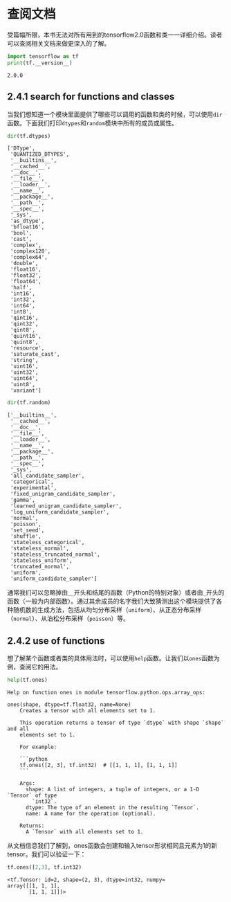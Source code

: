
# 查阅文档

受篇幅所限，本书无法对所有用到的tensorflow2.0函数和类一一详细介绍。读者可以查阅相关文档来做更深入的了解。


```python
import tensorflow as tf
print(tf.__version__)
```

    2.0.0
    

## 2.4.1 search for functions and classes

当我们想知道一个模块里面提供了哪些可以调用的函数和类的时候，可以使用`dir`函数。下面我们打印`dtypes`和`random`模块中所有的成员或属性。


```python
dir(tf.dtypes)
```




    ['DType',
     'QUANTIZED_DTYPES',
     '__builtins__',
     '__cached__',
     '__doc__',
     '__file__',
     '__loader__',
     '__name__',
     '__package__',
     '__path__',
     '__spec__',
     '_sys',
     'as_dtype',
     'bfloat16',
     'bool',
     'cast',
     'complex',
     'complex128',
     'complex64',
     'double',
     'float16',
     'float32',
     'float64',
     'half',
     'int16',
     'int32',
     'int64',
     'int8',
     'qint16',
     'qint32',
     'qint8',
     'quint16',
     'quint8',
     'resource',
     'saturate_cast',
     'string',
     'uint16',
     'uint32',
     'uint64',
     'uint8',
     'variant']




```python
dir(tf.random)
```




    ['__builtins__',
     '__cached__',
     '__doc__',
     '__file__',
     '__loader__',
     '__name__',
     '__package__',
     '__path__',
     '__spec__',
     '_sys',
     'all_candidate_sampler',
     'categorical',
     'experimental',
     'fixed_unigram_candidate_sampler',
     'gamma',
     'learned_unigram_candidate_sampler',
     'log_uniform_candidate_sampler',
     'normal',
     'poisson',
     'set_seed',
     'shuffle',
     'stateless_categorical',
     'stateless_normal',
     'stateless_truncated_normal',
     'stateless_uniform',
     'truncated_normal',
     'uniform',
     'uniform_candidate_sampler']



通常我们可以忽略掉由`__`开头和结尾的函数（Python的特别对象）或者由`_`开头的函数（一般为内部函数）。通过其余成员的名字我们大致猜测出这个模块提供了各种随机数的生成方法，包括从均匀分布采样（`uniform`）、从正态分布采样（`normal`）、从泊松分布采样（`poisson`）等。

## 2.4.2 use of functions

想了解某个函数或者类的具体用法时，可以使用`help`函数。让我们以`ones`函数为例，查阅它的用法。


```python
help(tf.ones)
```

    Help on function ones in module tensorflow.python.ops.array_ops:
    
    ones(shape, dtype=tf.float32, name=None)
        Creates a tensor with all elements set to 1.
        
        This operation returns a tensor of type `dtype` with shape `shape` and all
        elements set to 1.
        
        For example:
        
        ```python
        tf.ones([2, 3], tf.int32)  # [[1, 1, 1], [1, 1, 1]]
        ```
        
        Args:
          shape: A list of integers, a tuple of integers, or a 1-D `Tensor` of type
            `int32`.
          dtype: The type of an element in the resulting `Tensor`.
          name: A name for the operation (optional).
        
        Returns:
          A `Tensor` with all elements set to 1.
    
    

从文档信息我们了解到，ones函数会创建和输入tensor形状相同且元素为1的新tensor。我们可以验证一下：


```python
tf.ones([2,3], tf.int32)
```




    <tf.Tensor: id=2, shape=(2, 3), dtype=int32, numpy=
    array([[1, 1, 1],
           [1, 1, 1]])>


